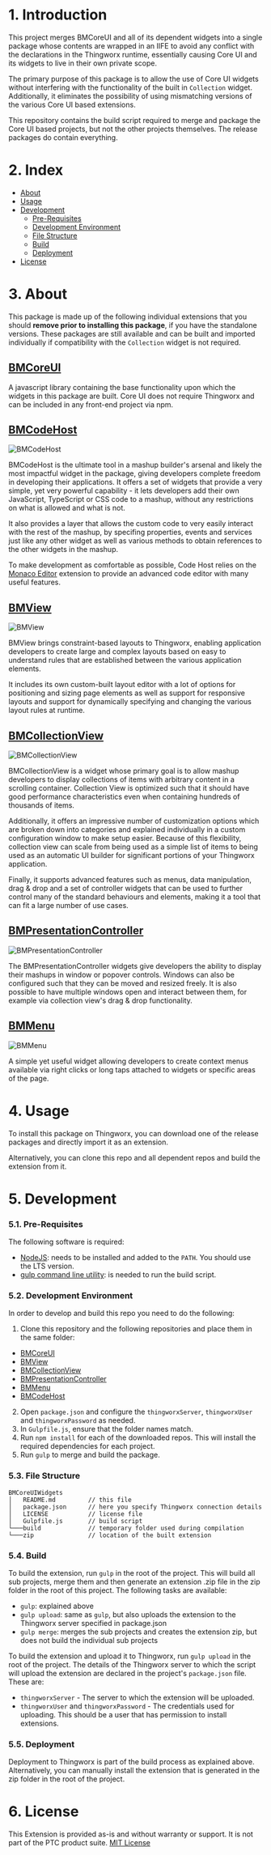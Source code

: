 # 1. Introduction

This project merges BMCoreUI and all of its dependent widgets into a single package whose contents are wrapped in an IIFE to avoid any conflict with the declarations in the Thingworx runtime, essentially causing Core UI and its widgets to live in their own private scope.

The primary purpose of this package is to allow the use of Core UI widgets without interfering with the functionality of the built in `Collection` widget. Additionally, it eliminates the possibility of using mismatching versions of the various Core UI based extensions.

This repository contains the build script required to merge and package the Core UI based projects, but not the other projects themselves. The release packages do contain everything.

# 2. Index

- [About](#about)
- [Usage](#usage)
- [Development](#development)
  - [Pre-Requisites](#pre-requisites)
  - [Development Environment](#development-environment)
  - [File Structure](#file-structure)
  - [Build](#build)  
  - [Deployment](#deployment)  
- [License](#license)

# 3. About

This package is made up of the following individual extensions that you should **remove prior to installing this package**, if you have the standalone versions. 
These packages are still available and can be built and imported individually if compatibility with the `Collection` widget is not required.

## [BMCoreUI](https://github.com/BogdanMihaiciuc/BMCoreUI)

A javascript library containing the base functionality upon which the widgets in this package are built. Core UI does not require Thingworx and can be included in any front-end project via npm.

## [BMCodeHost](https://github.com/BogdanMihaiciuc/BMCodeHost)

![BMCodeHost](doc/code-host.png)

BMCodeHost is the ultimate tool in a mashup builder's arsenal and likely the most impactful widget in the package, giving developers complete freedom in developing their applications. It offers a set of widgets that provide a very simple, yet very powerful capability - it lets developers add their own JavaScript, TypeScript or CSS code to a mashup, without any restrictions on what is allowed and what is not.

It also provides a layer that allows the custom code to very easily interact with the rest of the mashup, by specifing properties, events and services just like any other widget as well as various methods to obtain references to the other widgets in the mashup.

To make development as comfortable as possible, Code Host relies on the [Monaco Editor](https://github.com/ptc-iot-sharing/MonacoEditorTWX) extension to provide an advanced code editor with many useful features.

## [BMView](https://github.com/BogdanMihaiciuc/BMView)

![BMView](doc/view.png)

BMView brings constraint-based layouts to Thingworx, enabling application developers to create large and complex layouts based on easy to understand rules that are established between the various application elements.

It includes its own custom-built layout editor with a lot of options for positioning and sizing page elements as well as support for responsive layouts and support for dynamically specifying and changing the various layout rules at runtime.

## [BMCollectionView](https://github.com/BogdanMihaiciuc/BMCollectionView)

![BMCollectionView](doc/collection-view.png)

BMCollectionView is a widget whose primary goal is to allow mashup developers to display collections of items with arbitrary content in a scrolling container. Collection View is optimized such that it should have good performance characteristics even when containing hundreds of thousands of items.

Additionally, it offers an impressive number of customization options which are broken down into categories and explained individually in a custom configuration window to make setup easier. Because of this flexibility, collection view can scale from being used as a simple list of items to being used as an automatic UI builder for significant portions of your Thingworx application.

Finally, it supports advanced features such as menus, data manipulation, drag & drop and a set of controller widgets that can be used to further control many of the standard behaviours and elements, making it a tool that can fit a large number of use cases.

## [BMPresentationController](https://github.com/BogdanMihaiciuc/BMPresentationController)

![BMPresentationController](doc/presentation-controller.png)

The BMPresentationController widgets give developers the ability to display their mashups in window or popover controls. Windows can also be configured such that they can be moved and resized freely. It is also possible to have multiple windows open and interact between them, for example via collection view's drag & drop functionality.

## [BMMenu](https://github.com/BogdanMihaiciuc/BMMenu)

![BMMenu](doc/menu.png)

A simple yet useful widget allowing developers to create context menus available via right clicks or long taps attached to widgets or specific areas of the page.

# 4. Usage

To install this package on Thingworx, you can download one of the release packages and directly import it as an extension.

Alternatively, you can clone this repo and all dependent repos and build the extension from it.

# 5. Development

### 5.1. Pre-Requisites

The following software is required:

* [NodeJS](https://nodejs.org/en/): needs to be installed and added to the `PATH`. You should use the LTS version.
* [gulp command line utility](https://gulpjs.com/docs/en/getting-started/quick-start): is needed to run the build script.

### 5.2. Development Environment
In order to develop and build this repo you need to do the following:
1. Clone this repository and the following repositories and place them in the same folder:
 - [BMCoreUI](https://github.com/BogdanMihaiciuc/BMCoreUI)
 - [BMView](https://github.com/BogdanMihaiciuc/BMView)
 - [BMCollectionView](https://github.com/BogdanMihaiciuc/BMCollectionView)
 - [BMPresentationController](https://github.com/BogdanMihaiciuc/BMPresentationController)
 - [BMMenu](https://github.com/BogdanMihaiciuc/BMMenu)
 - [BMCodeHost](https://github.com/BogdanMihaiciuc/BMCodeHost)
2. Open `package.json` and configure the `thingworxServer`, `thingworxUser` and `thingworxPassword` as needed.
3. In `Gulpfile.js`, ensure that the folder names match.
4. Run `npm install` for each of the downloaded repos. This will install the required dependencies for each project.
5. Run `gulp` to merge and build the package.

### 5.3. File Structure
```
BMCoreUIWidgets
│   README.md         // this file
│   package.json      // here you specify Thingworx connection details
│   LICENSE           // license file
│   Gulpfile.js       // build script
└───build             // temporary folder used during compilation
└───zip               // location of the built extension
```

### 5.4. Build
To build the extension, run `gulp` in the root of the project. This will build all sub projects, merge them and then generate an extension .zip file in the zip folder in the root of this project. The following tasks are available:
 - `gulp`: explained above
 - `gulp upload`: same as `gulp`, but also uploads the extension to the Thingworx server specified in package.json
 - `gulp merge`: merges the sub projects and creates the extension zip, but does not build the individual sub projects

To build the extension and upload it to Thingworx, run `gulp upload` in the root of the project. The details of the Thingworx server to which the script will upload the extension are declared in the project's `package.json` file. These are:
 * `thingworxServer` - The server to which the extension will be uploaded.
 * `thingworxUser` and `thingworxPassword` - The credentials used for uploading. This should be a user that has permission to install extensions.

### 5.5. Deployment

Deployment to Thingworx is part of the build process as explained above. Alternatively, you can manually install the extension that is generated in the zip folder in the root of the project.

# 6. License
This Extension is provided as-is and without warranty or support. It is not part of the PTC product suite.
[MIT License](LICENSE)
